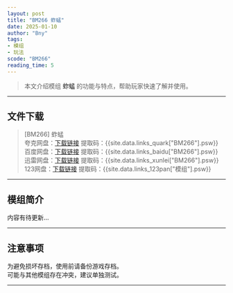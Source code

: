 ```yaml
---
layout: post
title: "BM266 蚱蜢"
date: 2025-01-10
author: "Bny"
tags: 
- 模组
- 玩法
scode: "BM266"
reading_time: 5
---
```


> 本文介绍模组 **蚱蜢** 的功能与特点，帮助玩家快速了解并使用。

---

## 文件下载

> [BM266] 蚱蜢  
夸克网盘：[下载链接]({{site.data.links_quark["BM266"].url}}) 提取码：{{site.data.links_quark["BM266"].psw}}  
百度网盘：[下载链接]({{site.data.links_baidu["BM266"].url}}) 提取码：{{site.data.links_baidu["BM266"].psw}}  
迅雷网盘：[下载链接]({{site.data.links_xunlei["BM266"].url}}) 提取码：{{site.data.links_xunlei["BM266"].psw}}  
123网盘：[下载链接]({{site.data.links_123pan["模组"].url}}) 提取码：{{site.data.links_123pan["模组"].psw}}  

---

## 模组简介

>  
内容有待更新...  

---

## 注意事项

>  
为避免损坏存档，使用前请备份游戏存档。  
可能与其他模组存在冲突，建议单独测试。  

---

